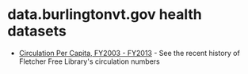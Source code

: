 # data.burlingtonvt.gov health datasets
* [Circulation Per Capita, FY2003 - FY2013](https://data.burlingtonvt.gov/d/4iq9-v6k9) - See the recent history of Fletcher Free Library's circulation numbers
